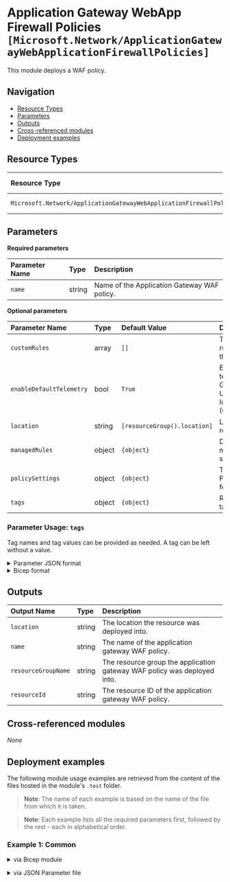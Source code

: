 # Application Gateway WebApp Firewall Policies `[Microsoft.Network/ApplicationGatewayWebApplicationFirewallPolicies]`

This module deploys a WAF policy.

## Navigation

- [Resource Types](#Resource-Types)
- [Parameters](#Parameters)
- [Outputs](#Outputs)
- [Cross-referenced modules](#Cross-referenced-modules)
- [Deployment examples](#Deployment-examples)

## Resource Types

| Resource Type | API Version |
| :-- | :-- |
| `Microsoft.Network/ApplicationGatewayWebApplicationFirewallPolicies` | [2022-11-01](https://learn.microsoft.com/en-us/azure/templates/Microsoft.Network/ApplicationGatewayWebApplicationFirewallPolicies) |

## Parameters

**Required parameters**

| Parameter Name | Type | Description |
| :-- | :-- | :-- |
| `name` | string | Name of the Application Gateway WAF policy. |

**Optional parameters**

| Parameter Name | Type | Default Value | Description |
| :-- | :-- | :-- | :-- |
| `customRules` | array | `[]` | The custom rules inside the policy. |
| `enableDefaultTelemetry` | bool | `True` | Enable telemetry via a Globally Unique Identifier (GUID). |
| `location` | string | `[resourceGroup().location]` | Location for all resources. |
| `managedRules` | object | `{object}` | Describes the managedRules structure. |
| `policySettings` | object | `{object}` | The PolicySettings for policy. |
| `tags` | object | `{object}` | Resource tags. |


### Parameter Usage: `tags`

Tag names and tag values can be provided as needed. A tag can be left without a value.

<details>

<summary>Parameter JSON format</summary>

```json
"tags": {
    "value": {
        "Environment": "Non-Prod",
        "Contact": "test.user@testcompany.com",
        "PurchaseOrder": "1234",
        "CostCenter": "7890",
        "ServiceName": "DeploymentValidation",
        "Role": "DeploymentValidation"
    }
}
```

</details>

<details>

<summary>Bicep format</summary>

```bicep
tags: {
    Environment: 'Non-Prod'
    Contact: 'test.user@testcompany.com'
    PurchaseOrder: '1234'
    CostCenter: '7890'
    ServiceName: 'DeploymentValidation'
    Role: 'DeploymentValidation'
}
```

</details>
<p>

## Outputs

| Output Name | Type | Description |
| :-- | :-- | :-- |
| `location` | string | The location the resource was deployed into. |
| `name` | string | The name of the application gateway WAF policy. |
| `resourceGroupName` | string | The resource group the application gateway WAF policy was deployed into. |
| `resourceId` | string | The resource ID of the application gateway WAF policy. |

## Cross-referenced modules

_None_

## Deployment examples

The following module usage examples are retrieved from the content of the files hosted in the module's `.test` folder.
   >**Note**: The name of each example is based on the name of the file from which it is taken.

   >**Note**: Each example lists all the required parameters first, followed by the rest - each in alphabetical order.

<h3>Example 1: Common</h3>

<details>

<summary>via Bicep module</summary>

```bicep
module applicationGatewayWebApplicationFirewallPolicies './network/application-gateway-web-application-firewall-policies/main.bicep' = {
  name: '${uniqueString(deployment().name, location)}-test-nagwafpcom'
  params: {
    // Required parameters
    name: '<<namePrefix>>nagwafpcom001'
    // Non-required parameters
    enableDefaultTelemetry: '<enableDefaultTelemetry>'
    managedRules: {
      managedRuleSets: [
        {
          ruleGroupOverrides: []
          ruleSetType: 'OWASP'
          ruleSetVersion: '3.2'
        }
        {
          ruleGroupOverrides: []
          ruleSetType: 'Microsoft_BotManagerRuleSet'
          ruleSetVersion: '0.1'
        }
      ]
    }
    policySettings: {
      fileUploadLimitInMb: 10
      mode: 'Prevention'
      state: 'Enabled'
    }
    tags: {
      Environment: 'Non-Prod'
      Role: 'DeploymentValidation'
    }
  }
}
```

</details>
<p>

<details>

<summary>via JSON Parameter file</summary>

```json
{
  "$schema": "https://schema.management.azure.com/schemas/2019-04-01/deploymentParameters.json#",
  "contentVersion": "1.0.0.0",
  "parameters": {
    // Required parameters
    "name": {
      "value": "<<namePrefix>>nagwafpcom001"
    },
    // Non-required parameters
    "enableDefaultTelemetry": {
      "value": "<enableDefaultTelemetry>"
    },
    "managedRules": {
      "value": {
        "managedRuleSets": [
          {
            "ruleGroupOverrides": [],
            "ruleSetType": "OWASP",
            "ruleSetVersion": "3.2"
          },
          {
            "ruleGroupOverrides": [],
            "ruleSetType": "Microsoft_BotManagerRuleSet",
            "ruleSetVersion": "0.1"
          }
        ]
      }
    },
    "policySettings": {
      "value": {
        "fileUploadLimitInMb": 10,
        "mode": "Prevention",
        "state": "Enabled"
      }
    },
    "tags": {
      "value": {
        "Environment": "Non-Prod",
        "Role": "DeploymentValidation"
      }
    }
  }
}
```

</details>
<p>
